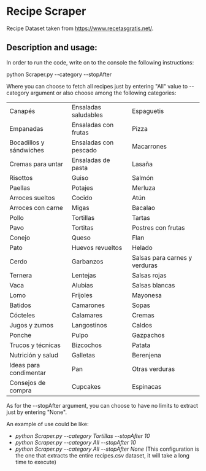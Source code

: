 # Recipe Scraper

Recipe Dataset taken from https://www.recetasgratis.net/.

## Description and usage:

In order to run the code, write on to the console the following instructions:

python Scraper.py --category <food category> --stopAfter <number of recipes>
  
  
Where you can choose to fetch all recipes just by entering "All" value to --category argument or also choose among the following categories:

|                         |                       |                               |
|-------------------------|-----------------------|-------------------------------|
| Canapés                 | Ensaladas saludables  | Espaguetis                    |
| Empanadas               | Ensaladas con frutas  | Pizza                         |
| Bocadillos y sándwiches | Ensaladas con pescado | Macarrones                    |
| Cremas para untar       | Ensaladas de pasta    | Lasaña                        |
| Risottos                | Guiso                 | Salmón                        |
| Paellas                 | Potajes               | Merluza                       |
| Arroces sueltos         | Cocido                | Atún                          |
| Arroces con carne       | Migas                 | Bacalao                       |
| Pollo                   | Tortillas             | Tartas                        |
| Pavo                    | Tortitas              | Postres con frutas            |
| Conejo                  | Queso                 | Flan                          |
| Pato                    | Huevos revueltos      | Helado                        |
| Cerdo                   | Garbanzos             | Salsas para carnes y verduras |
| Ternera                 | Lentejas              | Salsas rojas                  |
| Vaca                    | Alubias               | Salsas blancas                |
| Lomo                    | Frijoles              | Mayonesa                      |
| Batidos                 | Camarones             | Sopas                         |
| Cócteles                | Calamares             | Cremas                        |
| Jugos y zumos           | Langostinos           | Caldos                        |
| Ponche                  | Pulpo                 | Gazpachos                     |
| Trucos y técnicas       | Bizcochos             | Patata                        |
| Nutrición y salud       | Galletas              | Berenjena                     |
| Ideas para condimentar  | Pan                   | Otras verduras                |
| Consejos de compra      | Cupcakes              | Espinacas                     |

As for the --stopAfter argument, you can choose to have no limits to extract just by entering "None". 

An example of use could be like:

- *python Scraper.py --category Tortillas --stopAfter 10*
- *python Scraper.py --category All --stopAfter 10*
- *python Scraper.py --category All --stopAfter None* (This configuration is the one that extracts the entire recipes.csv dataset, it will take a long time to execute) 
